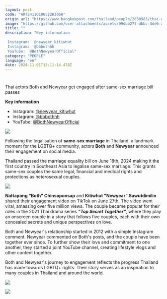 ```yaml
---
layout: post
code: "ART24110106522HJ06H"
origin_url: "https://www.bangkokpost.com/thailand/people/2830983/thai-actors-both-and-newyear-get-engaged-after-same-sex-marriage-bill-passes-"
image: "https://github.com/user-attachments/assets/99dbb273-dbbc-4de6-af53-ffed493b69ef"
title: ""
description: "Key information  
 
 Instagram:  @newyear_kitiwhut  
 Instagram:  @bbbothhh  
 YouTube:  @BothNewyearOfficial"
category: "PEOPLE"
language: "en"
date: 2024-11-01T13:11:14.478Z
---
```


# 

Thai actors Both and Newyear get engaged after same-sex marriage bill passes

**Key information** 

*   Instagram: [@newyear\_kitiwhut](https://www.instagram.com/newyear_kitiwhut/)
*   Instagram: [@bbbothhh](https://www.instagram.com/bbbothhh/)
*   YouTube: [@BothNewyearOfficial](https://www.youtube.com/@BothNewyearOfficial)

![](https://github.com/user-attachments/assets/4aa878ac-853c-4351-a1ed-db9a5e4699e1)

Following the legalisation of **same-sex marriage** in Thailand, a landmark moment for the LGBTQ+ community, actors **Both** and **Newyear** announced their engagement on social media.

Thailand passed the marriage equality bill on June 18th, 2024 making it the first country in Southeast Asia to legalise same-sex marriage. This grants same-sex couples the same legal, financial and medical rights and protections as heterosexual couples.

![](https://github.com/user-attachments/assets/d9592ff7-271c-4c38-b950-2cef647b232e)

**Nattapong "Both" Chinsoponsap** and **Kitiwhut "Newyear" Sawutdimilin** shared their engagement video on TikTok on June 27th. The video went viral, amassing over five million views. The couple became popular for their roles in the 2021 Thai drama series _**"Top Secret Together"**_, where they play an onscreen couple in a story that follows five couples, each with their own concealed secrets and unique perspectives on love.

Both and Newyear's relationship started in 2012 with a simple Instagram comment. Newyear commented on Both's posts, and the couple have been together ever since. To further show their love and commitment to one another, they started a joint YouTube channel, creating lifestyle vlogs and other content together.

Both and Newyear's journey to engagement reflects the progress Thailand has made towards LGBTQ+ rights. Their story serves as an inspiration to many couples in Thailand and around the world.

![](https://github.com/user-attachments/assets/dbe8ad82-894a-4027-84ff-ffae8397f4c9)

![](https://github.com/user-attachments/assets/38c7c01b-3814-4aad-ba1e-39c3359a9639)
